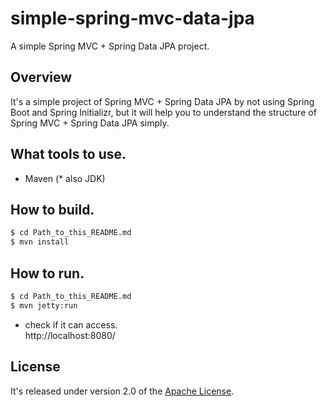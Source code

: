 # simple-spring-mvc-data-jpa
A simple Spring MVC + Spring Data JPA project.

## Overview
It's a simple project of Spring MVC + Spring Data JPA by not using Spring Boot and Spring Initializr, 
but it will help you to understand the structure of Spring MVC + Spring Data JPA simply.

## What tools to use.
- Maven (* also JDK)

## How to build.
```sh
$ cd Path_to_this_README.md
$ mvn install
```

## How to run.
```sh
$ cd Path_to_this_README.md
$ mvn jetty:run
```
- check if it can access.  
http://localhost:8080/

## License
It's released under version 2.0 of the [Apache License](https://www.apache.org/licenses/LICENSE-2.0).